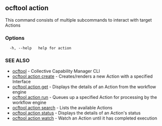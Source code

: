 ## ocftool action

This command consists of multiple subcommands to interact with target Actions

### Options

```
  -h, --help   help for action
```

### SEE ALSO

* [ocftool](ocftool.md)	 - Collective Capability Manager CLI
* [ocftool action create](ocftool_action_create.md)	 - Creates/renders a new Action with a specified Interface
* [ocftool action get](ocftool_action_get.md)	 - Displays the details of an Action from the workflow engine
* [ocftool action run](ocftool_action_run.md)	 - Queues up a specified Action for processing by the workflow engine
* [ocftool action search](ocftool_action_search.md)	 - Lists the available Actions
* [ocftool action status](ocftool_action_status.md)	 - Displays the details of an Action's status
* [ocftool action watch](ocftool_action_watch.md)	 - Watch an Action until it has completed execution


